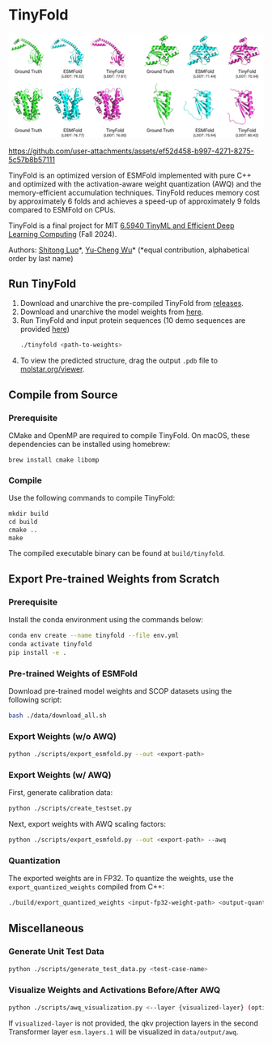 # TinyFold

![output](./assets/output.png)



https://github.com/user-attachments/assets/ef52d458-b997-4271-8275-5c57b8b57111



TinyFold is an optimized version of ESMFold implemented with pure C++ and optimized with the activation-aware weight quantization (AWQ) and the memory-efficient accumulation techniques. TinyFold reduces memory cost by approximately 6 folds and achieves a speed-up of approximately 9 folds compared to ESMFold on CPUs.

TinyFold is a final project for MIT [6.5940 TinyML and Efficient Deep Learning Computing](https://efficientml.ai/) (Fall 2024).

Authors: [Shitong Luo](https://luost.me/)\*, [Yu-Cheng Wu](https://peterwu-1031.github.io/)\* (\*equal contribution, alphabetical order by last name)

## Run TinyFold

1. Download and unarchive the pre-compiled TinyFold from [releases](https://github.com/luost26/tinyfold/releases).
2. Download and unarchive the model weights from [here](https://www.dropbox.com/scl/fi/xfu3b4pwjz399y4n5eop5/tinyfold_awq.tar.gz?rlkey=5ox6dtwepmc1zcjoz6677g4k9&st=887nqbfh&dl=0).
3. Run TinyFold and input protein sequences (10 demo sequences are provided [here](data/testset/family_0_sequences.txt))
   ```bash
   ./tinyfold <path-to-weights>
   ```
4. To view the predicted structure, drag the output `.pdb` file to [molstar.org/viewer](https://molstar.org/viewer).

## Compile from Source

### Prerequisite

CMake and OpenMP are required to compile TinyFold. On macOS, these dependencies can be installed using homebrew:

```
brew install cmake libomp
```

### Compile

Use the following commands to compile TinyFold:

```
mkdir build
cd build
cmake ..
make
```

The compiled executable binary can be found at `build/tinyfold`.

## Export Pre-trained Weights from Scratch

### Prerequisite

Install the conda environment using the commands below:

```bash
conda env create --name tinyfold --file env.yml
conda activate tinyfold
pip install -e .
```


### Pre-trained Weights of ESMFold

Download pre-trained model weights and SCOP datasets using the following script:

```bash
bash ./data/download_all.sh
```

### Export Weights (w/o AWQ)

```bash
python ./scripts/export_esmfold.py --out <export-path>
```

### Export Weights (w/ AWQ)

First, generate calibration data:

```bash
python ./scripts/create_testset.py
```

Next, export weights with AWQ scaling factors:

```bash
python ./scripts/export_esmfold.py --out <export-path> --awq
```

### Quantization

The exported weights are in FP32. To quantize the weights, use the `export_quantized_weights` compiled from C++:

```bash
./build/export_quantized_weights <input-fp32-weight-path> <output-quantized-weight-path>
```

## Miscellaneous

### Generate Unit Test Data

```bash
python ./scripts/generate_test_data.py <test-case-name>
```

### Visualize Weights and Activations Before/After AWQ

```bash
python ./scripts/awq_visualization.py <--layer {visualized-layer} (optional)>
```

If `visualized-layer` is not provided, the qkv projection layers in the second Transformer layer `esm.layers.1` will be visualized in `data/output/awq`.

